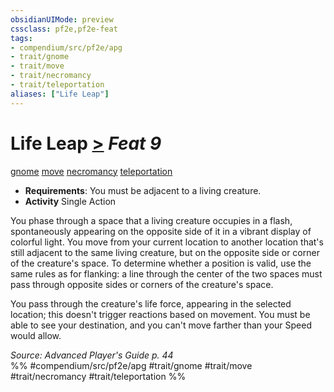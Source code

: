 ```yaml
---
obsidianUIMode: preview
cssclass: pf2e,pf2e-feat
tags:
- compendium/src/pf2e/apg
- trait/gnome
- trait/move
- trait/necromancy
- trait/teleportation
aliases: ["Life Leap"]
---
```

# Life Leap  [>](chapter-9-playing-the-game.md#Actions "Single Action") *Feat 9*  
[gnome](gnome.md "Gnome Ancestry & Heritage Trait")  [move](move.md "Move Combat Trait")  [necromancy](necromancy.md "Necromancy School Trait")  [teleportation](teleportation.md "Teleportation Effect Trait")  

- **Requirements**: You must be adjacent to a living creature.
- **Activity** Single Action

You phase through a space that a living creature occupies in a flash, spontaneously appearing on the opposite side of it in a vibrant display of colorful light. You move from your current location to another location that's still adjacent to the same living creature, but on the opposite side or corner of the creature's space. To determine whether a position is valid, use the same rules as for flanking: a line through the center of the two spaces must pass through opposite sides or corners of the creature's space.

You pass through the creature's life force, appearing in the selected location; this doesn't trigger reactions based on movement. You must be able to see your destination, and you can't move farther than your Speed would allow.

*Source: Advanced Player's Guide p. 44*  
%% #compendium/src/pf2e/apg #trait/gnome #trait/move #trait/necromancy #trait/teleportation %%